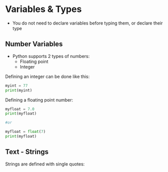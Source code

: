 # Variables & Types

* You do not need to declare variables before typing them, or declare their type



## Number Variables

* Python supports 2 types of numbers:
  * Floating point
  * Integer

Defining an integer can be done like this:

```python
myint = 77
print(myint)
```

Defining a floating point number:

```python
myfloat = 7.0
print(myfloat)

#or

myfloat = float(7)
print(myfloat)
```

## Text - Strings

Strings are defined with single quotes: